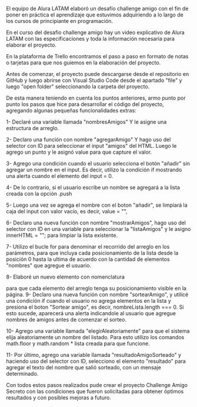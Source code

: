 El equipo de Alura LATAM elaboró un desafío challenge amigo con el fin de poner en práctica el aprendizaje que estuvimos adquiriendo a lo largo de los cursos de principiante en programación.

En el curso del desafio challenge amigo hay un video explicativo de Alura LATAM con las especificaciones y toda la información necesaria para elaborar el proyecto.

En la plataforma de Trello encontramos el paso a paso en formato de notas o tarjetas para que nos guiemos en la elaboración del proyecto.

Antes de comenzar, el proyecto puede descargarse desde el repositorio en GitHub y luego abrirse con Visual Studio Code desde el apartado "file" y luego "open folder" seleccionando la carpeta del proyecto.

De esta manera teniendo en cuenta los puntos anteriores, armo punto por punto los pasos que hice para desarrollar el código del proyecto, agregando algunas pequeñas funcionalidades extras:

1- Declaré una variable llamada "nombresAmigos" Y le asigne una estructura de arreglo.

2- Declaro una función con nombre "agregarAmigo" Y hago uso del selector con ID para seleccionar el input "amigos" del HTML. Luego le agrego un punto y le asignó value para que capture el valor.

3- Agrego una condición cuando el usuario selecciona el botón "añadir" sin agregar un nombre en el input. Es decir, utilizo la condición if mostrando una alerta cuando el elemento del input = 0.

4- De lo contrario, si el usuario escribe un nombre se agregará a la lista creada con la opción .push

5- Luego una vez se agrega el nombre con el boton "añadir", se limpiará la caja del input con valor vacío, es decir, value = "",

6- Declaro una nueva función con nombre "mostrarAmigos", hago uso del selector con ID en una variable para seleccionar la "listaAmigos" y le asigno innerHTML = ""; para limpiar la lista existente.

7- Utilizo el bucle for para denominar el recorrido del arreglo en los parámetros, para que incluya cada posicionamiento de la lista desde la posición 0 hasta la ultima de acuerdo con la cantidad de elementos "nombres" que agregue el usuario.

8- Elaboré un nuevo elemento con nomenclatura

para que cada elemento del arreglo tenga su posicionamiento visible en la página.
9- Declaro una nueva función con nombre "sortearAmigo", y utilicé una condición if cuando el usuario no agrega elementos en la lista y presiona el boton "Sortear amigo", es decir, nombreLista.length === 0. Si esto sucede, aparecerá una alerta indicandole al usuario que agregue nombres de amigos antes de comenzar el sorteo.

10- Agrego una variable llamada "elegirAleatoriamente" para que el sistema elija aleatoriamente un nombre del listado. Para esto utilizo los comandos math.floor y math.random * lista creada para que funcione.

11- Por último, agrego una variable llamada "resultadoAmigoSorteado" y haciendo uso del selector con ID, selecciono el elemento "resultado" para agregar el texto del nombre que salió sorteado, con un mensaje determinado.

Con todos estos pasos realizados pude crear el proyecto Challenge Amigo Secreto con las condiciones que fueron solicitadas para obtener óptimos resultados y con posibles mejoras a futuro.
